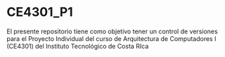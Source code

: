 # CE4301_P1
El presente repositorio tiene como objetivo tener un control de versiones para el Proyecto Individual del curso de Arquitectura de Computadores I (CE4301) del Instituto Tecnológico de Costa RIca
